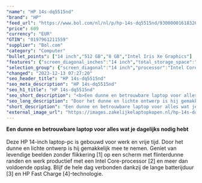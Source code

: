 ```yaml
---
"name": "HP 14s-dq5515nd"
"brand": "HP"
"feed_url": "https://www.bol.com/nl/nl/p/hp-14s-dq5515nd/9300000161832662"
"price": 609
"currency": "EUR"
"GTIN": "0197961211559"
"supplier": "Bol.com"
"category": "Computer"
"bullet_points": ["14 inch","512 GB","8 GB","Intel Iris Xe Graphics"]
"features": {"screen_diagonal_inches":"14 inch","total_storage_space":"512 GB","memory_size":"8 GB","graphics_card":"Intel Iris Xe Graphics"}
"selection_group": {"screen_diagonal":"14 inch","processor":"Intel Core i5","changed_price_past_3_days":false,"product_family":"HP 14s"}
"changed": "2023-12-13 07:27:20"
"seo_header_title": "HP 14s-dq5515nd"
"seo_meta_description": "HP 14s-dq5515nd"
"seo_h1_title": "HP 14s-dq5515nd"
"seo_short_description": "<b>Een dunne en betrouwbare laptop voor alles wat je dagelijks nodig hebt</b> <br /> <br />Deze HP 14-inch laptop-pc is gebouwd voor werk en vrije tijd."
"seo_long_description": "Door het dunne en lichte ontwerp is hij gemakkelijk mee te nemen. Geniet van levendige beelden zonder flikkering [1] op een scherm met flinterdunne randen en werk productief met een Intel Core-processor [2] en meer dan voldoende opslag. Blijf de hele dag verbonden dankzij de lange batterijduur [3] en HP Fast Charge [4]-technologie. <br />"
"short_description": "Een dunne en betrouwbare laptop voor alles wat je dagelijks nodig hebt Deze HP 14-inch laptop-pc is gebouwd voor werk en vrije tijd. Door het dunne en lichte ontwerp is hij gemakkelijk mee te nemen. Geniet van levendige beelden zonder flikkering [1] op een scherm met flinterdunne randen en werk productief met een Intel Core-processor [2] en meer dan voldoende opslag. Blijf de hele dag verbonden dankzij de lange batterijduur [3] en HP Fast Charge [4]-technologie."
"external_image_url": "https://images.zakelijkelaptopkopen.nl/hp-14s-dq5515nd.webp"
---
```


<b>Een dunne en betrouwbare laptop voor alles wat je dagelijks nodig hebt</b> <br /> <br />Deze HP 14-inch laptop-pc is gebouwd voor werk en vrije tijd. Door het dunne en lichte ontwerp is hij gemakkelijk mee te nemen. Geniet van levendige beelden zonder flikkering [1] op een scherm met flinterdunne randen en werk productief met een Intel Core-processor [2] en meer dan voldoende opslag. Blijf de hele dag verbonden dankzij de lange batterijduur [3] en HP Fast Charge [4]-technologie. <br />